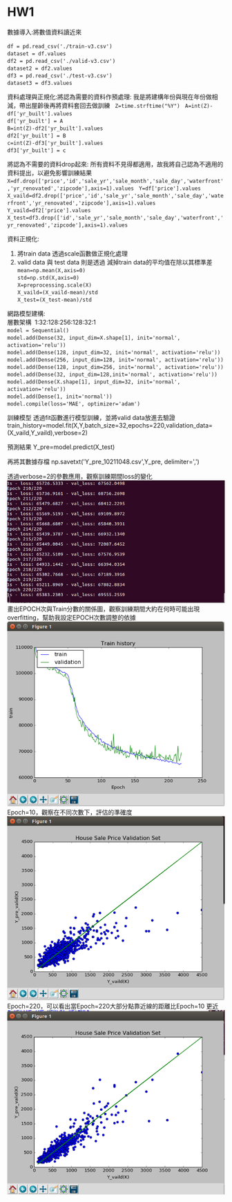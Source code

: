 # HW1
數據導入:將數值資料讀近來

`df = pd.read_csv('./train-v3.csv')`  
`dataset = df.values`  
`df2 = pd.read_csv('./valid-v3.csv')`  
`dataset2 = df2.values`  
`df3 = pd.read_csv('./test-v3.csv')`  
`dataset3 = df3.values`       

資料處理與正規化:將認為需要的資料作預處理: 我是將建構年份與現在年份做相減，帶出屋齡後再將資料套回去做訓練  
`Z=time.strftime("%Y")`  
`A=int(Z)-df['yr_built'].values`  
`df['yr_built'] = A`  
`B=int(Z)-df2['yr_built'].values`  
`df2['yr_built'] = B`  
`c=int(Z)-df3['yr_built'].values`  
`df3['yr_built'] = c`  

將認為不需要的資料drop起來: 所有資料不見得都適用，故我將自己認為不適用的資料提出，以避免影響訓練結果  
`X=df.drop(['price','id','sale_yr','sale_month','sale_day','waterfront','yr_renovated','zipcode'],axis=1).values`   
`Y=df['price'].values`  
`X_vaild=df2.drop(['price','id','sale_yr','sale_month','sale_day','waterfront','yr_renovated','zipcode'],axis=1).values` `Y_vaild=df2['price'].values`  
`X_test=df3.drop(['id','sale_yr','sale_month','sale_day','waterfront','yr_renovated','zipcode'],axis=1).values`     

資料正規化:   
1. 將train data 透過scale函數做正規化處理  
2. valid data 與 test data 則是透過 減掉train data的平均值在除以其標準差  
`mean=np.mean(X,axis=0)`  
`std=np.std(X,axis=0)`  
`X=preprocessing.scale(X)`  
`X_vaild=(X_vaild-mean)/std`  
`X_test=(X_test-mean)/std`  

網路模型建構:   
層數架構  1:32:128:256:128:32:1  
`model = Sequential()`  
`model.add(Dense(32, input_dim=X.shape[1], init='normal', activation='relu'))`  
`model.add(Dense(128, input_dim=32, init='normal', activation='relu'))`  
`model.add(Dense(256, input_dim=128, init='normal', activation='relu'))`  
`model.add(Dense(128, input_dim=256, init='normal', activation='relu'))`  
`model.add(Dense(32, input_dim=128,init='normal', activation='relu'))`  
`model.add(Dense(X.shape[1], input_dim=32, init='normal', activation='relu'))`  
`model.add(Dense(1, init='normal'))`  
`model.compile(loss='MAE', optimizer='adam')`  


訓練模型
透過fit函數進行模型訓練，並將valid data放進去驗證
train_history=model.fit(X,Y,batch_size=32,epochs=220,validation_data=(X_vaild,Y_vaild),verbose=2)

預測結果
Y_pre=model.predict(X_test)

再將其數據存檔
np.savetxt('Y_pre_10211048.csv',Y_pre, delimiter=',')

透過verbose=2的參數應用，觀察訓練期間loss的變化
![image](https://raw.githubusercontent.com/105368504LEEBIFAN/HW1/2bc278740c4b65535b3369cb2fcdfbddff51bd3d/1.PNG)
畫出EPOCH次與Train分數的關係圖，觀察訓練期間大約在何時可能出現overfitting，幫助我設定EPOCH次數調整的依據
![image](https://raw.githubusercontent.com/105368504LEEBIFAN/HW1/2bc278740c4b65535b3369cb2fcdfbddff51bd3d/22.PNG)
Epoch=10，觀察在不同次數下，評估的準確度
![image](https://raw.githubusercontent.com/105368504LEEBIFAN/HW1/2bc278740c4b65535b3369cb2fcdfbddff51bd3d/3.PNG)
Epoch=220，可以看出當Epoch=220大部分點靠近線的距離比Epoch=10 更近
![image](https://raw.githubusercontent.com/105368504LEEBIFAN/HW1/2bc278740c4b65535b3369cb2fcdfbddff51bd3d/4.PNG)
